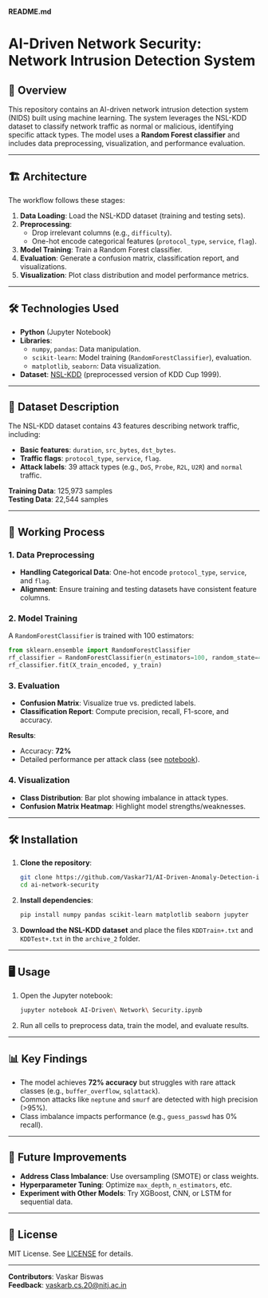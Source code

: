 **README.md**  
# AI-Driven Network Security: Network Intrusion Detection System  

## 📌 Overview  
This repository contains an AI-driven network intrusion detection system (NIDS) built using machine learning. The system leverages the NSL-KDD dataset to classify network traffic as normal or malicious, identifying specific attack types. The model uses a **Random Forest classifier** and includes data preprocessing, visualization, and performance evaluation.  

---

## 🏗️ Architecture  
The workflow follows these stages:  
1. **Data Loading**: Load the NSL-KDD dataset (training and testing sets).  
2. **Preprocessing**:  
   - Drop irrelevant columns (e.g., `difficulty`).  
   - One-hot encode categorical features (`protocol_type`, `service`, `flag`).  
3. **Model Training**: Train a Random Forest classifier.  
4. **Evaluation**: Generate a confusion matrix, classification report, and visualizations.  
5. **Visualization**: Plot class distribution and model performance metrics.  
  

---

## 🛠️ Technologies Used  
- **Python** (Jupyter Notebook)  
- **Libraries**:  
  - `numpy`, `pandas`: Data manipulation.  
  - `scikit-learn`: Model training (`RandomForestClassifier`), evaluation.  
  - `matplotlib`, `seaborn`: Data visualization.  
- **Dataset**: [NSL-KDD](https://www.kaggle.com/datasets/hassan06/nslkdd) (preprocessed version of KDD Cup 1999).  

---

## 📂 Dataset Description  
The NSL-KDD dataset contains 43 features describing network traffic, including:  
- **Basic features**: `duration`, `src_bytes`, `dst_bytes`.  
- **Traffic flags**: `protocol_type`, `service`, `flag`.  
- **Attack labels**: 39 attack types (e.g., `DoS`, `Probe`, `R2L`, `U2R`) and `normal` traffic.  

**Training Data**: 125,973 samples  
**Testing Data**: 22,544 samples  

---

## 🚀 Working Process  
### 1. Data Preprocessing  
- **Handling Categorical Data**: One-hot encode `protocol_type`, `service`, and `flag`.  
- **Alignment**: Ensure training and testing datasets have consistent feature columns.  

### 2. Model Training  
A `RandomForestClassifier` is trained with 100 estimators:  
```python  
from sklearn.ensemble import RandomForestClassifier  
rf_classifier = RandomForestClassifier(n_estimators=100, random_state=42)  
rf_classifier.fit(X_train_encoded, y_train)  
```

### 3. Evaluation  
- **Confusion Matrix**: Visualize true vs. predicted labels.  
- **Classification Report**: Compute precision, recall, F1-score, and accuracy.  

**Results**:  
- Accuracy: **72%**  
- Detailed performance per attack class (see [notebook](AI-Driven%20Network%20Security.ipynb)).  

### 4. Visualization  
- **Class Distribution**: Bar plot showing imbalance in attack types.  
- **Confusion Matrix Heatmap**: Highlight model strengths/weaknesses.  

---

## 🛠️ Installation  
1. **Clone the repository**:  
   ```bash  
   git clone https://github.com/Vaskar71/AI-Driven-Anomaly-Detection-in-Network-Security.git  
   cd ai-network-security 
   ```  
2. **Install dependencies**:  
   ```bash  
   pip install numpy pandas scikit-learn matplotlib seaborn jupyter  
   ```  
3. **Download the NSL-KDD dataset** and place the files `KDDTrain+.txt` and `KDDTest+.txt` in the `archive_2` folder.  

---

## 🖥️ Usage  
1. Open the Jupyter notebook:  
   ```bash  
   jupyter notebook AI-Driven\ Network\ Security.ipynb  
   ```  
2. Run all cells to preprocess data, train the model, and evaluate results.  

---

## 📊 Key Findings  
- The model achieves **72% accuracy** but struggles with rare attack classes (e.g., `buffer_overflow`, `sqlattack`).  
- Common attacks like `neptune` and `smurf` are detected with high precision (>95%).  
- Class imbalance impacts performance (e.g., `guess_passwd` has 0% recall).  

---

## 📝 Future Improvements  
- **Address Class Imbalance**: Use oversampling (SMOTE) or class weights.  
- **Hyperparameter Tuning**: Optimize `max_depth`, `n_estimators`, etc.  
- **Experiment with Other Models**: Try XGBoost, CNN, or LSTM for sequential data.  

---

## 📜 License  
MIT License. See [LICENSE](LICENSE) for details.  

---

**Contributors**: Vaskar Biswas  
**Feedback**: vaskarb.cs.20@nitj.ac.in
